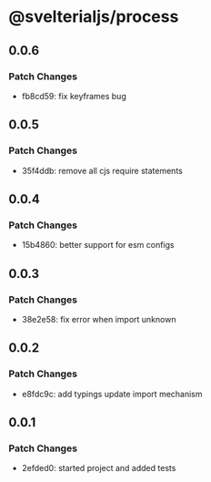 # @svelterialjs/process

## 0.0.6

### Patch Changes

- fb8cd59: fix keyframes bug

## 0.0.5

### Patch Changes

- 35f4ddb: remove all cjs require statements

## 0.0.4

### Patch Changes

- 15b4860: better support for esm configs

## 0.0.3

### Patch Changes

- 38e2e58: fix error when import unknown

## 0.0.2

### Patch Changes

- e8fdc9c: add typings
  update import mechanism

## 0.0.1

### Patch Changes

- 2efded0: started project and added tests
